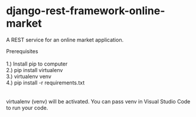 # django-rest-framework-online-market
A REST service for an online market application.

Prerequisites<br>
<br>
1.) Install pip to computer<br>
2.) pip install virtualenv<br>
3.) virtualenv venv<br>
4.) pip install -r requirements.txt<br>
<br><br>
virtualenv (venv) will be activated. You can pass venv in Visual Studio Code to run your code.<br>
